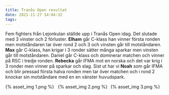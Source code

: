 ```yaml
---
title: Tranås Open resultat
date: 2021-11-27 14:04:32
tags:
---
```


Fem fighters från Lejonkulan ställde upp i Tranås Open idag. Det slutade med 3 vinster och 2 förluster.
**Elham** går C-klass han vinner första ronden men motståndaren tar över rond 2 och 3 och vinsten går till motståndaren. **Max** går C-klass, han krigar i 3 ronder sätter många sparkar men vinsten går till motståndaren. Daniel går C-klass och dominerar matchen och vinner på RSC i tredje ronden. **Rebecka** går IFMA mot en norska och det var krig i 3 ronder men vinner på sparkar och slag. Sist ut har vi **Noah** som går IFMA och blir pressad första halva ronden men tar över matchen och i rond 2 knockar sin motståndare med en en vänster huvudspark.

<style>
    .tranasbild img {
        height: 100%;
    }
</style>

<div style="display: inline-block; width: 32%; height: 370px; max-height: 370px;" class="tranasbild">
	{% asset_img 1.png %}
</div>
<div style="display: inline-block; width: 32%; height: 370px;max-height: 370px;" class="tranasbild">
	{% asset_img 2.png %}
</div>
<div style="display: inline-block; width: 32%; height: 370px;max-height: 370px;" class="tranasbild">
	{% asset_img 3.png %}
</div>